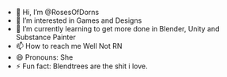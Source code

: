 - 👋 Hi, I’m @RosesOfDorns
- 👀 I’m interested in Games and Designs
- 🌱 I’m currently learning to get more done in Blender, Unity and Substance Painter
- 📫 How to reach me Well Not RN
- 😄 Pronouns: She  
- ⚡ Fun fact: Blendtrees are the shit i love.

<!---
RosesOfDorns/RosesOfDorns is a ✨ special ✨ repository because its `README.md` (this file) appears on your GitHub profile.
You can click the Preview link to take a look at your changes.
--->
